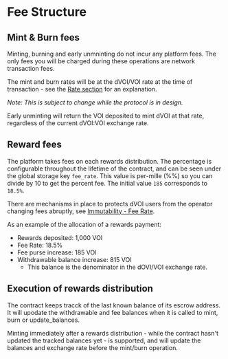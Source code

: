 # Fee Structure

## Mint & Burn fees

Minting, burning and early unmninting do not incur any platform fees. The only fees you will be charged during these operations are network transaction fees.

The mint and burn rates will be at the dVOI/VOI rate at the time of transaction - see the [Rate section](/rate.html) for an explanation.

*Note: This is subject to change while the protocol is in design.*

Early unminting will return the VOI deposited to mint dVOI at that rate, regardless of the current dVOI:VOI exchange rate.

## Reward fees

The platform takes fees on each rewards distribution. The percentage is configurable throughout the lifetime of the contract, and can be seen under the global storage key `fee_rate`. This value is per-mille (%%) so you can divide by 10 to get the percent fee. The initial value `185` corresponds to `18.5%`.

There are mechanisms in place to protects dVOI users from the operator changing fees abruptly, see [Immutability - Fee Rate](/immutability.html#fee-rate).

As an example of the allocation of a rewards payment:

- Rewards deposited: 1,000 VOI
- Fee Rate: 18.5% 
- Fee purse increase: 185 VOI
- Withdrawable balance increase: 815 VOI
  - This balance is the denominator in the dOVI/VOI exchange rate.

## Execution of rewards distribution

The contract keeps tracck of the last known balance of its escrow address. It will upodate the withdrawable and fee balances when it is called to mint, burn or update_balances.

Minting immediately after a rewards distribution - while the contract hasn't updated the tracked balances yet - is supported, and will update the balances and exchange rate before the mint/burn operation.
